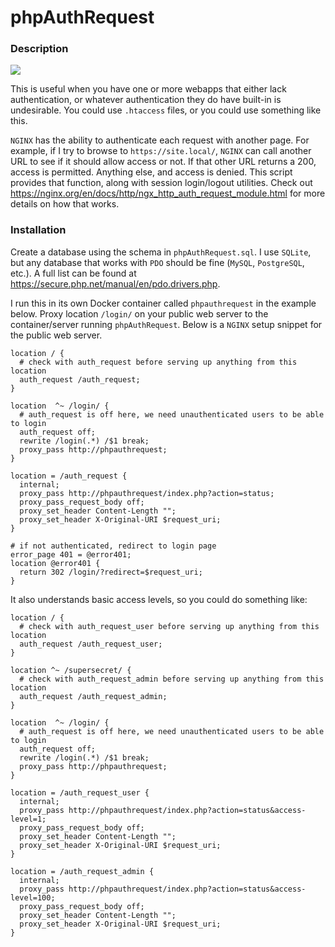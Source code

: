 # phpAuthRequest

### Description
![](https://i.imgur.com/pbHwVp7.jpg)

This is useful when you have one or more webapps that either lack authentication, or whatever authentication they do have built-in is undesirable. You could use `.htaccess` files, or you could use something like this.

`NGINX` has the ability to authenticate each request with another page. For example, if I try to browse to `https://site.local/`, `NGINX` can call another URL to see if it should allow access or not. If that other URL returns a 200, access is permitted. Anything else, and access is denied. This script provides that function, along with session login/logout utilities. Check out https://nginx.org/en/docs/http/ngx_http_auth_request_module.html for more details on how that works.

### Installation
Create a database using the schema in `phpAuthRequest.sql`. I use `SQLite`, but any database that works with `PDO` should be fine (`MySQL`, `PostgreSQL`, etc.). A full list can be found at https://secure.php.net/manual/en/pdo.drivers.php.

I run this in its own Docker container called `phpauthrequest` in the example below. Proxy location `/login/` on your public web server to the container/server running `phpAuthRequest`. Below is a `NGINX` setup snippet for the public web server.

```
location / {
  # check with auth_request before serving up anything from this location
  auth_request /auth_request;
}

location  ^~ /login/ {
  # auth_request is off here, we need unauthenticated users to be able to login
  auth_request off;
  rewrite /login(.*) /$1 break;
  proxy_pass http://phpauthrequest;
}

location = /auth_request {
  internal;
  proxy_pass http://phpauthrequest/index.php?action=status;
  proxy_pass_request_body off;
  proxy_set_header Content-Length "";
  proxy_set_header X-Original-URI $request_uri;
}

# if not authenticated, redirect to login page
error_page 401 = @error401;
location @error401 {
  return 302 /login/?redirect=$request_uri;
}
```

It also understands basic access levels, so you could do something like:

```
location / {
  # check with auth_request_user before serving up anything from this location
  auth_request /auth_request_user;
}

location ^~ /supersecret/ {
  # check with auth_request_admin before serving up anything from this location
  auth_request /auth_request_admin;
}

location  ^~ /login/ {
  # auth_request is off here, we need unauthenticated users to be able to login
  auth_request off;
  rewrite /login(.*) /$1 break;
  proxy_pass http://phpauthrequest;
}

location = /auth_request_user {
  internal;
  proxy_pass http://phpauthrequest/index.php?action=status&access-level=1;
  proxy_pass_request_body off;
  proxy_set_header Content-Length "";
  proxy_set_header X-Original-URI $request_uri;
}

location = /auth_request_admin {
  internal;
  proxy_pass http://phpauthrequest/index.php?action=status&access-level=100;
  proxy_pass_request_body off;
  proxy_set_header Content-Length "";
  proxy_set_header X-Original-URI $request_uri;
}
```
